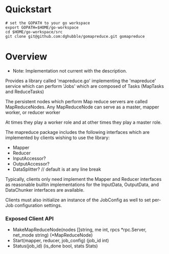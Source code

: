

# Quickstart

	# set the GOPATH to your go workspace
	export GOPATH=$HOME/go-workspace
	cd $HOME/go-workspace/src
	git clone git@github.com:dghubble/gomapreduce.git gomapreduce

# Overview

* Note: Implementation not current with the description.

Provides a library called 'mapreduce.go' implementing the 'mapreduce' service which can perform 'Jobs' which are composed of Tasks (MapTasks and ReduceTasks)

The persistent nodes which perform Map reduce servers are called MapReduceNodes. Any MapReduceNode can serve as a master, mapper worker, or reducer worker

At times they play a worker role and at other times they play a master role.

The mapreduce package includes the following interfaces which are implemented by clients wishing to use the library:

+ Mapper
+ Reducer
+ InputAccessor?
+ OutputAccessor?
+ DataSplitter?     // default is at any line break

Typically, clients only need implement the Mapper and Reducer interfaces as reasonable builtin implementations for the InputData, OutputData, and DataChunker interfaces are available.

Clients must also initialize an instance of the JobConfig as well to set per-Job configuration settings.

### Exposed Client API

+ MakeMapReduceNode(nodes []string, me int, rpcs *rpc.Server, net_mode string) (*MapReduceNode)
+ Start(mapper, reducer, job_config) (job_id int)
+ Status(job_id) (is_done bool, stats Stats)

